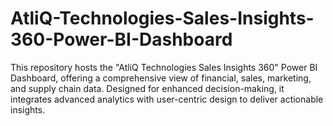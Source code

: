 # AtliQ-Technologies-Sales-Insights-360-Power-BI-Dashboard
This repository hosts the "AtliQ Technologies Sales Insights 360" Power BI Dashboard, offering a comprehensive view of financial, sales, marketing, and supply chain data. Designed for enhanced decision-making, it integrates advanced analytics with user-centric design to deliver actionable insights.
